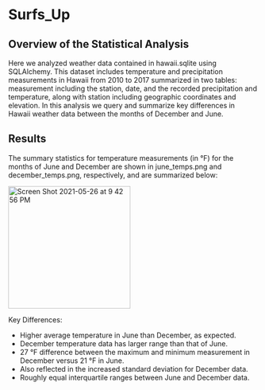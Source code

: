# Surfs_Up
## Overview of the Statistical Analysis
Here we analyzed weather data contained in hawaii.sqlite using SQLAlchemy. This dataset includes temperature and precipitation measurements in Hawaii from 2010 to 2017 summarized in two tables: measurement including the station, date, and the recorded precipitation and temperature, along with station including geographic coordinates and elevation. In this analysis we query and summarize key differences in Hawaii weather data between the months of December and June.
## Results 
The summary statistics for temperature measurements (in °F) for the months of June and December are shown in june_temps.png and december_temps.png, respectively, and are summarized below:


<img width="246" alt="Screen Shot 2021-05-26 at 9 42 56 PM" src="https://user-images.githubusercontent.com/77812423/119752628-57dfe080-be6b-11eb-8fb7-b0d6f1f50198.png">

Key Differences:

* Higher average temperature in June than December, as expected.
* December temperature data has larger range than that of June.
* 27 °F difference between the maximum and minimum measurement in December versus 21 °F in June.
* Also reflected in the increased standard deviation for December data.
* Roughly equal interquartile ranges between June and December data.
